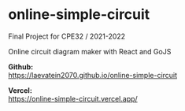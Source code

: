 # online-simple-circuit
Final Project for CPE32 / 2021-2022  

Online circuit diagram maker with React and GoJS  

**Github:**  
https://laevatein2070.github.io/online-simple-circuit

**Vercel:**  
https://online-simple-circuit.vercel.app/
